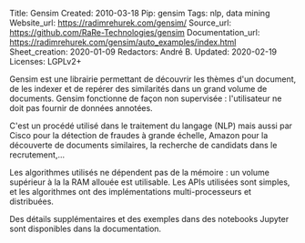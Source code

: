 Title: Gensim
Created: 2010-03-18
Pip: gensim
Tags: nlp, data mining
Website_url: https://radimrehurek.com/gensim/
Source_url: https://github.com/RaRe-Technologies/gensim
Documentation_url: https://radimrehurek.com/gensim/auto_examples/index.html
Sheet_creation: 2020-01-09
Redactors: André B.
Updated: 2020-02-19
Licenses: LGPLv2+



Gensim est une librairie permettant de découvrir les thèmes d'un document, de les indexer et de repérer des similarités dans un grand volume de documents. Gensim fonctionne de façon non supervisée : l'utilisateur ne doit pas fournir de données annotées.

C'est un procédé utilisé dans le traitement du langage (NLP) mais aussi par Cisco pour la détection de fraudes à grande échelle, Amazon pour la découverte de documents similaires, la recherche de candidats dans le recrutement,...

Les algorithmes utilisés ne dépendent pas de la mémoire : un volume supérieur à la la RAM allouée est utilisable. Les APIs utilisées sont simples, et les algorithmes ont des implémentations multi-processeurs et distribuées.

Des détails supplémentaires et des exemples dans des notebooks Jupyter sont disponibles dans la documentation.
